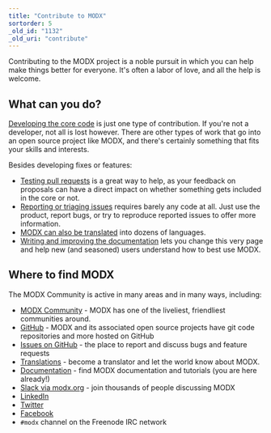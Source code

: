 ```yaml
---
title: "Contribute to MODX"
sortorder: 5
_old_id: "1132"
_old_uri: "contribute"
---
```


Contributing to the MODX project is a noble pursuit in which you can help make things better for everyone. It's often a labor of love, and all the help is welcome. 

## What can you do?

[Developing the core code](contribute/code) is just one type of contribution. If you're not a developer, not all is lost however. There are other types of work that go into an open source project like MODX, and there's certainly something that fits your skills and interests. 

Besides developing fixes or features:

- [Testing pull requests](contribute/code/testing-pull-requests) is a great way to help, as your feedback on proposals can have a direct impact on whether something gets included in the core or not.
- [Reporting or triaging issues](contribute/issues) requires barely any code at all. Just use the product, report bugs, or try to reproduce reported issues to offer more information.
- [MODX can also be translated](contribute/translate) into dozens of languages. 
- [Writing and improving the documentation](contribute/documentation) lets you change this very page and help new (and seasoned) users understand how to best use MODX.

## Where to find MODX

The MODX Community is active in many areas and in many ways, including:

- [MODX Community](https://community.modx.com/) - MODX has one of the liveliest, friendliest communities around.
- [GitHub](https://github.com/modxcms/) - MODX and its associated open source projects have git code repositories and more hosted on GitHub
- [Issues on GitHub](https://github.com/modxcms/revolution/issues) - the place to report and discuss bugs and feature requests
- [Translations](https://modx.com/community/translate) -  become a translator and let the world know about MODX.
- [Documentation](https://docs.modx.com/) - find MODX documentation and tutorials (you are here already!)
- [Slack via modx.org](https://modx.org/) - join thousands of people discussing MODX
- [LinkedIn](https://www.linkedin.com/groups/697477/)
- [Twitter](https://twitter.com/MODX)
- [Facebook](https://www.facebook.com/modxcms)
- `#modx` channel on the Freenode IRC network

